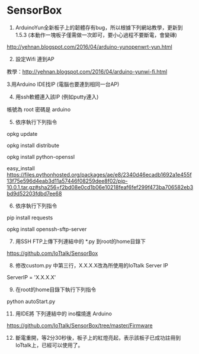 # SensorBox

1. ArduinoYun全新板子上的韌體存有bug，所以根據下列網站教學，更新到1.5.3 (本動作一塊板子僅需做一次即可，要小心過程不要斷電，會變磚)

http://yehnan.blogspot.com/2016/04/arduino-yunopenwrt-yun.html


2. 設定Wifi  連到AP

教學：http://yehnan.blogspot.com/2016/04/arduino-yunwi-fi.html 


3.用Arduino IDE找IP  (電腦也要連到相同一台AP)
 

4. 用ssh軟體連入該IP (例如putty連入)  

帳號為 root   密碼是  arduino


5. 依序執行下列指令

opkg update

opkg install distribute

opkg install python-openssl

easy_install https://files.pythonhosted.org/packages/ae/e8/2340d46ecadb1692a1e455f13f75e596d4eab3d11a57446f08259dee8f02/pip-10.0.1.tar.gz#sha256=f2bd08e0cd1b06e10218feaf6fef299f473ba706582eb3bd9d52203fdbd7ee68


6. 依序執行下列指令

pip install requests

opkg install openssh-sftp-server


7. 用SSH FTP上傳下列連結中的  *.py 到root的home目錄下

https://github.com/IoTtalk/SensorBox


8. 修改custom.py 中第三行，X.X.X.X改為所使用的IoTtalk Server IP

ServerIP = 'X.X.X.X'


9. 在root的home目錄下執行下列指令

python autoStart.py


11. 用IDE將 下列連結中的 ino檔燒進 Arduino

https://github.com/IoTtalk/SensorBox/tree/master/Firmware


12. 斷電重開，等2分30秒後，板子上的紅燈亮起，表示該板子已成功註冊到IoTtalk上，已經可以使用了。
